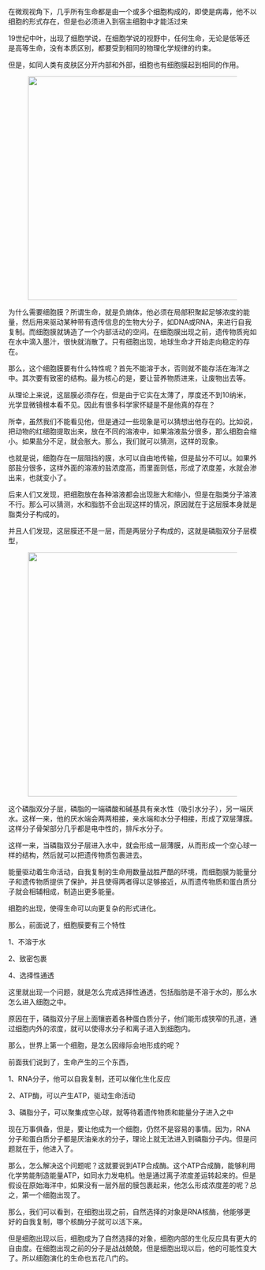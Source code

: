 <p data-pid="lnZkYmZw">在微观视角下，几乎所有生命都是由一个或多个细胞构成的，即使是病毒，他不以细胞的形式存在，但是也必须进入到宿主细胞中才能活过来</p><p data-pid="ym1K1Sip">19世纪中叶，出现了细胞学说，在细胞学说的视野中，任何生命，无论是低等还是高等生命，没有本质区别，都要受到相同的物理化学规律的约束。</p><p data-pid="gIVsXpDW">但是，如同人类有皮肤区分开内部和外部，细胞也有细胞膜起到相同的作用。</p><figure data-size="normal"><img src="https://picx.zhimg.com/v2-ba61f5761ad53db1b380afb1d7c74c1a_720w.jpg?source=d16d100b" data-caption="" data-size="normal" data-rawwidth="454" data-rawheight="498" class="origin_image zh-lightbox-thumb" width="454" data-original="https://pic1.zhimg.com/v2-ba61f5761ad53db1b380afb1d7c74c1a_720w.jpg?source=d16d100b"></figure><p data-pid="H1gmcqyX">为什么需要细胞膜？所谓生命，就是负熵体，他必须在局部积聚起足够浓度的能量，然后用来驱动某种带有遗传信息的生物大分子，如DNA或RNA，来进行自我复制。而细胞膜就铸造了一个内部活动的空间。在细胞膜出现之前，遗传物质宛如在水中滴入墨汁，很快就消散了。只有细胞出现，地球生命才开始走向稳定的存在。</p><p data-pid="Ap071BWe">那么，这个细胞膜要有什么特性呢？首先不能溶于水，否则就不能存活在海洋之中。其次要有致密的结构。最为核心的是，要让营养物质进来，让废物出去等。</p><p data-pid="n3flXG8R">从理论上来说，这层膜必须存在，但是由于它实在太薄了，厚度还不到10纳米，光学显微镜根本看不见。因此有很多科学家怀疑是不是他真的存在？</p><p data-pid="_B8EmT1k">所幸，虽然我们不能看见他，但是通过一些现象是可以猜想出他存在的。比如说，把动物的红细胞提取出来，放在不同的溶液中，如果溶液盐分很多，那么细胞会缩小。如果盐分不足，就会胀大。那么，我们就可以猜测，这样的现象。</p><p data-pid="toqZCP5K">也就是说，细胞存在一层阻挡的膜，水可以自由地传输，但是盐分不可以。如果外部盐分很多，这样外面的溶液的盐浓度高，而里面则低，形成了浓度差，水就会渗出来，也就变小了。</p><p data-pid="f0DvqacO">后来人们又发现，把细胞放在各种溶液都会出现胀大和缩小，但是在脂类分子溶液不行。那么可以猜测，水和脂肪不会出现这样的情况，原因就在于这层膜本身就是脂类分子构成的。</p><p data-pid="AXjOCyv3">并且人们发现，这层膜还不是一层，而是两层分子构成的，这就是磷脂双分子层模型，</p><figure data-size="normal"><img src="https://picx.zhimg.com/v2-6171cf55d953f5a6d4cfec8441d1a923_720w.jpg?source=d16d100b" data-caption="" data-size="normal" data-rawwidth="496" data-rawheight="411" class="origin_image zh-lightbox-thumb" width="496" data-original="https://pic1.zhimg.com/v2-6171cf55d953f5a6d4cfec8441d1a923_720w.jpg?source=d16d100b"></figure><p data-pid="H28fFyOs">这个磷脂双分子层，磷脂的一端磷酸和碱基具有亲水性（吸引水分子），另一端厌水。这样一来，他的厌水端会两两相接，亲水端和水分子相接，形成了双层薄膜。这样分子骨架部分几乎都是电中性的，排斥水分子。</p><p data-pid="UtWnS2jL">这样一来，当磷脂双分子层进入水中，就会形成一层薄膜，从而形成一个空心球一样的结构，然后就可以把遗传物质包裹进去。</p><p data-pid="vViglXGC">能量驱动着生命活动，自我复制的生命用数量战胜严酷的环境，而细胞膜为能量分子和遗传物质提供了保护，并且使得两者得以足够接近，从而遗传物质和蛋白质分子就会相辅相成，制造出更多能量。</p><p data-pid="BcI4pykz">细胞的出现，使得生命可以向更复杂的形式进化。</p><p data-pid="3UPzQy2P">那么，前面说了，细胞膜要有三个特性</p><p data-pid="a9_4A5pS">1、不溶于水</p><p data-pid="SWe8Raxp">2、致密包裹</p><p data-pid="Aoz35bAT">4、选择性通透</p><p data-pid="RP1Vzgzh">这里就出现一个问题，就是怎么完成选择性通透，包括脂肪是不溶于水的，那么水怎么进入细胞之中。</p><p data-pid="Gck7yl_Y">原因在于，磷脂双分子层上面镶嵌着各种蛋白质分子，他们能形成狭窄的孔道，通过细胞内外的浓度，就可以使得水分子和离子进入到细胞内。</p><p data-pid="J9mxv3Rx">那么，世界上第一个细胞，是怎么因缘际会地形成的呢？</p><p data-pid="QppOd_tE">前面我们说到了，生命产生的三个东西，</p><p data-pid="DKR-nrYU">1、RNA分子，他可以自我复制，还可以催化生化反应</p><p data-pid="cfhyKY1n">2、ATP酶，可以产生ATP，驱动生命活动</p><p data-pid="b3sKzFBU">3、磷脂分子，可以聚集成空心球，就等待着遗传物质和能量分子进入之中</p><p data-pid="JK2ols98">现在万事俱备，但是，要让他成为一个细胞，仍然不是容易的事情。因为，RNA分子和蛋白质分子都是厌油亲水的分子，理论上就无法进入到磷脂分子内。但是问题就在于，他进入了。</p><p data-pid="SzdUGGzR">那么，怎么解决这个问题呢？这就要说到ATP合成酶。这个ATP合成酶，能够利用化学势能制造能量ATP，如同水力发电机。他是通过离子浓度差运转起来的。但是假设在原始海洋中，如果没有一层外层的膜包裹起来，他怎么形成浓度差的呢？总之，第一个细胞出现了。</p><p data-pid="_ItUsS0W">那么，我们可以看到，在细胞出现之前，自然选择的对象是RNA核酶，他能够更好的自我复制，哪个核酶分子就可以活下来。</p><p data-pid="kDq4wgo4">但是细胞出现以后，细胞成为了自然选择的对象，细胞内部的生化反应具有更大的自由度。在细胞出现之前的分子是战战兢兢，但是细胞出现以后，他的可能性变大了。所以细胞演化的生命也五花八门的。</p><p></p><p></p>